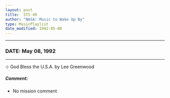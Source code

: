 ```yaml
---
layout: post
title:  STS-49
author: "NASA: Music to Wake Up By"
type: MusicPlaylist
date_modified: 1992-05-08
---
```


----
### DATE: May 08, 1992
----
⊹ God Bless the U.S.A. by Lee Greenwood

##### Comment:
* No mission comment

